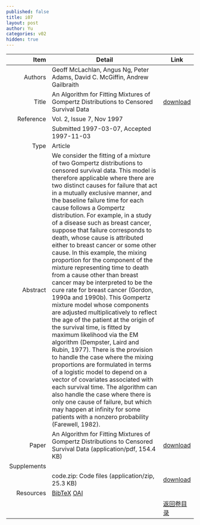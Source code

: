 ```yaml
---
published: false
title: i07
layout: post
author: Yu
categories: v02
hidden: true
---
```


| Item | Detail | Link |
|---:|---|---|
| Authors | Geoff McLachlan, Angus Ng, Peter Adams, David C. McGiffin, Andrew Gailbraith| |
| Title |An Algorithm for Fitting Mixtures of Gompertz Distributions to Censored Survival Data | [download](http://www.jstatsoft.org/v02/i07/paper) |
| Reference |Vol. 2, Issue 7, Nov 1997 | |
| | Submitted 1997-03-07, Accepted 1997-11-03| | 
| Type | Article| |
| Abstract | We consider the fitting of a mixture of two Gompertz distributions to censored survival data.  This model is therefore applicable where there are two distinct causes for failure that act in a mutually exclusive manner, and the baseline failure time for each cause follows a Gompertz distribution.  For example, in a study of a disease such as breast cancer, suppose that failure corresponds to death, whose cause is attributed either to breast cancer or some other cause.  In this example, the mixing proportion for the component of the mixture representing time to death from a cause other than breast cancer may be interpreted to be the cure rate for breast cancer (Gordon, 1990a and 1990b).  This Gompertz mixture model whose components are adjusted multiplicatively to reflect the age of the patient at the origin of the survival time, is fitted by maximum likelihood via the EM algorithm (Dempster, Laird and Rubin, 1977).  There is the provision to handle the case where the mixing proportions are formulated in terms of a logistic model to depend on a vector of covariates associated with each survival time.  The algorithm can also handle the case where there is only one cause of failure, but which may happen at infinity for some patients with a nonzero probability (Farewell, 1982).| |
| Paper | An Algorithm for Fitting Mixtures of Gompertz Distributions to Censored Survival Data  (application/pdf, 154.4 KB)| [download](http://www.jstatsoft.org/v02/i07/paper) |
| Supplements | | |
| |code.zip: Code files  (application/zip, 25.3 KB)|  [download](http://www.jstatsoft.org/v02/i07/supp/1) |
| Resources | [BibTeX](http://www.jstatsoft.org/v02/i07/bibtex) [OAI](http://www.jstatsoft.org/oai?verb=GetRecord&identifier=oai.jstatsoft/v02/i07&prefix=oai_dc)| |
| |  | [返回卷目录]({{site.baseurl}}/volume/v02.html) |